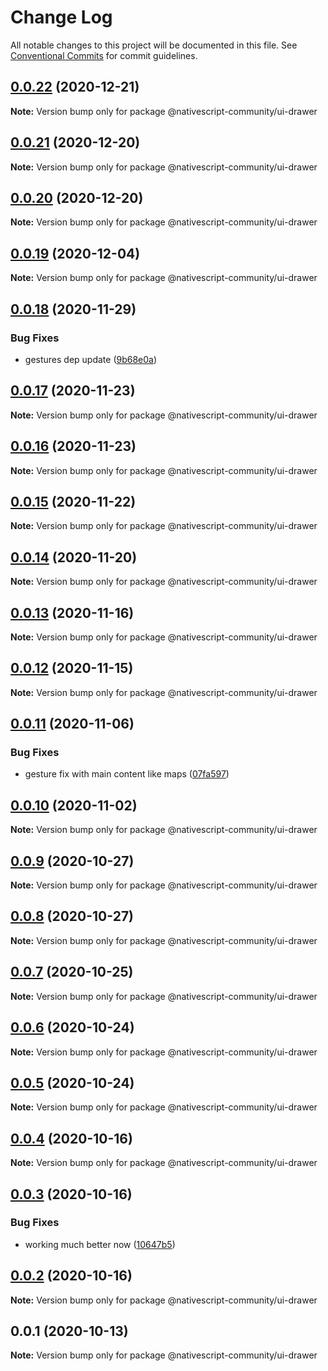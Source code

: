 # Change Log

All notable changes to this project will be documented in this file.
See [Conventional Commits](https://conventionalcommits.org) for commit guidelines.

## [0.0.22](https://github.com/nativescript-community/ui-drawer/compare/v0.0.21...v0.0.22) (2020-12-21)

**Note:** Version bump only for package @nativescript-community/ui-drawer





## [0.0.21](https://github.com/nativescript-community/ui-drawer/compare/v0.0.20...v0.0.21) (2020-12-20)

**Note:** Version bump only for package @nativescript-community/ui-drawer





## [0.0.20](https://github.com/nativescript-community/ui-drawer/compare/v0.0.19...v0.0.20) (2020-12-20)

**Note:** Version bump only for package @nativescript-community/ui-drawer





## [0.0.19](https://github.com/nativescript-community/ui-drawer/compare/v0.0.18...v0.0.19) (2020-12-04)

**Note:** Version bump only for package @nativescript-community/ui-drawer





## [0.0.18](https://github.com/nativescript-community/ui-drawer/compare/v0.0.17...v0.0.18) (2020-11-29)


### Bug Fixes

* gestures dep update ([9b68e0a](https://github.com/nativescript-community/ui-drawer/commit/9b68e0a1d49a5e9bbabafa1ad800f3619b39f54e))





## [0.0.17](https://github.com/nativescript-community/ui-drawer/compare/v0.0.16...v0.0.17) (2020-11-23)

**Note:** Version bump only for package @nativescript-community/ui-drawer





## [0.0.16](https://github.com/nativescript-community/ui-drawer/compare/v0.0.15...v0.0.16) (2020-11-23)

**Note:** Version bump only for package @nativescript-community/ui-drawer





## [0.0.15](https://github.com/nativescript-community/ui-drawer/compare/v0.0.14...v0.0.15) (2020-11-22)

**Note:** Version bump only for package @nativescript-community/ui-drawer





## [0.0.14](https://github.com/nativescript-community/ui-drawer/compare/v0.0.13...v0.0.14) (2020-11-20)

**Note:** Version bump only for package @nativescript-community/ui-drawer





## [0.0.13](https://github.com/nativescript-community/ui-drawer/compare/v0.0.12...v0.0.13) (2020-11-16)

**Note:** Version bump only for package @nativescript-community/ui-drawer





## [0.0.12](https://github.com/nativescript-community/ui-drawer/compare/v0.0.11...v0.0.12) (2020-11-15)

**Note:** Version bump only for package @nativescript-community/ui-drawer





## [0.0.11](https://github.com/nativescript-community/ui-drawer/compare/v0.0.10...v0.0.11) (2020-11-06)


### Bug Fixes

* gesture fix with main content like maps ([07fa597](https://github.com/nativescript-community/ui-drawer/commit/07fa5971bdee1f30505b65854c9c877d79ddfab2))





## [0.0.10](https://github.com/nativescript-community/ui-drawer/compare/v0.0.9...v0.0.10) (2020-11-02)

**Note:** Version bump only for package @nativescript-community/ui-drawer





## [0.0.9](https://github.com/nativescript-community/ui-drawer/compare/v0.0.8...v0.0.9) (2020-10-27)

**Note:** Version bump only for package @nativescript-community/ui-drawer





## [0.0.8](https://github.com/nativescript-community/ui-drawer/compare/v0.0.7...v0.0.8) (2020-10-27)

**Note:** Version bump only for package @nativescript-community/ui-drawer





## [0.0.7](https://github.com/nativescript-community/ui-drawer/compare/v0.0.6...v0.0.7) (2020-10-25)

**Note:** Version bump only for package @nativescript-community/ui-drawer





## [0.0.6](https://github.com/nativescript-community/ui-drawer/compare/v0.0.5...v0.0.6) (2020-10-24)

**Note:** Version bump only for package @nativescript-community/ui-drawer





## [0.0.5](https://github.com/nativescript-community/ui-drawer/compare/v0.0.4...v0.0.5) (2020-10-24)

**Note:** Version bump only for package @nativescript-community/ui-drawer





## [0.0.4](https://github.com/nativescript-community/ui-drawer/compare/v0.0.3...v0.0.4) (2020-10-16)

**Note:** Version bump only for package @nativescript-community/ui-drawer





## [0.0.3](https://github.com/nativescript-community/ui-drawer/compare/v0.0.2...v0.0.3) (2020-10-16)


### Bug Fixes

* working much better now ([10647b5](https://github.com/nativescript-community/ui-drawer/commit/10647b5b46caae7ab4eb8e0e2c9b596307258ca2))





## [0.0.2](https://github.com/nativescript-community/ui-drawer/compare/v0.0.1...v0.0.2) (2020-10-16)

**Note:** Version bump only for package @nativescript-community/ui-drawer





## 0.0.1 (2020-10-13)

**Note:** Version bump only for package @nativescript-community/ui-drawer
